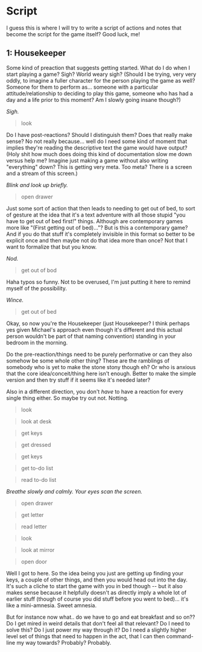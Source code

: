 # Script

I guess this is where I will try to write a script of actions and notes that become the script for the game itself? Good luck, me!

## 1: Housekeeper

Some kind of preaction that suggests getting started. What do I do when I start playing a game? Sigh? World weary sigh? (Should I be trying, very very oddly, to imagine a fuller character for the person playing the game as well? Someone for them to perform as... someone with a particular attitude/relationship to deciding to play this game, someone who has had a day and a life prior to this moment? Am I slowly going insane though?)

*Sigh.*

> look

Do I have post-reactions? Should I distinguish them? Does that really make sense? No not really because... well do I need some kind of moment that implies they're reading the descriptive text the game would have output? (Holy shit how much does doing this kind of documentation slow me down versus help me? Imagine just making a game without also writing "everything" down? This is getting very meta. Too meta? There is a screen and a stream of this screen.)

*Blink and look up briefly.*

> open drawer

Just some sort of action that then leads to needing to get out of bed, to sort of gesture at the idea that it's a text adventure with all those stupid "you have to get out of bed first!" things. Although are contemporary games more like "(First getting out of bed)..."? But is this a contemporary game? And if you do that stuff it's completely invisible in this format so better to be explicit once and then maybe not do that idea more than once? Not that I want to formalize that but you know.

*Nod.*

> get out of bod

Haha typos so funny. Not to be overused, I'm just putting it here to remind myself of the possibility.

*Wince.*

> get out of bed

Okay, so now you're the Housekeeper (just Housekeeper? I think perhaps yes given Michael's approach even though it's different and this actual person wouldn't be part of that naming convention) standing in your bedroom in the morning.

Do the pre-reaction/things need to be purely performative or can they also somehow be some whole other thing? These are the ramblings of somebody who is yet to make the stone stony though eh? Or who is anxious that the core idea/conceit/thing here isn't enough. Better to make the simple version and then try stuff if it seems like it's needed later?

Also in a different direction, you don't *have* to have a reaction for every single thing either. So maybe try out not. Notting.

> look

> look at desk

> get keys

> get dressed

> get keys

> get to-do list

> read to-do list

*Breathe slowly and calmly. Your eyes scan the screen.*

> open drawer

> get letter

> read letter

> look

> look at mirror

> open door

Well I got to here. So the idea being you just are getting up finding your keys, a couple of other things, and then you would head out into the day. It's such a cliche to start the game with you in bed though -- but it also makes sense because it helpfully doesn't as directly imply a whole lot of earlier stuff (though of course you did stuff before you went to bed)... it's like a mini-amnesia. Sweet amnesia.

But for instance now what.. do we have to go and eat breakfast and so on?? Do I get mired in weird details that don't feel all that relevant? Do I need to solve this? Do I just power my way through it? Do I need a slightly higher level set of things that need to happen in the act, that I can then command-line my way towards? Probably? Probably.

